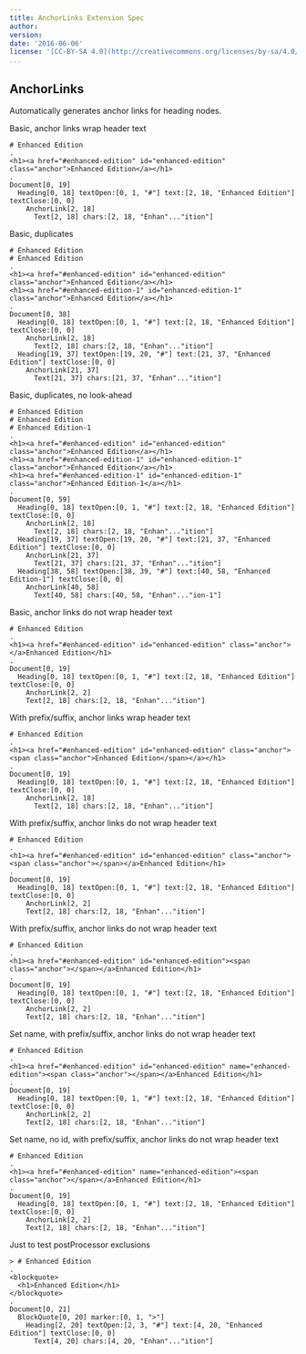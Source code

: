 ```yaml
---
title: AnchorLinks Extension Spec
author: 
version: 
date: '2016-06-06'
license: '[CC-BY-SA 4.0](http://creativecommons.org/licenses/by-sa/4.0/)'
...
```


## AnchorLinks  

Automatically generates anchor links for heading nodes.  

Basic, anchor links wrap header text

```````````````````````````````` example AnchorLinks: 1
# Enhanced Edition
.
<h1><a href="#enhanced-edition" id="enhanced-edition" class="anchor">Enhanced Edition</a></h1>
.
Document[0, 19]
  Heading[0, 18] textOpen:[0, 1, "#"] text:[2, 18, "Enhanced Edition"] textClose:[0, 0]
    AnchorLink[2, 18]
      Text[2, 18] chars:[2, 18, "Enhan"..."ition"]
````````````````````````````````


Basic, duplicates

```````````````````````````````` example AnchorLinks: 2
# Enhanced Edition
# Enhanced Edition
.
<h1><a href="#enhanced-edition" id="enhanced-edition" class="anchor">Enhanced Edition</a></h1>
<h1><a href="#enhanced-edition-1" id="enhanced-edition-1" class="anchor">Enhanced Edition</a></h1>
.
Document[0, 38]
  Heading[0, 18] textOpen:[0, 1, "#"] text:[2, 18, "Enhanced Edition"] textClose:[0, 0]
    AnchorLink[2, 18]
      Text[2, 18] chars:[2, 18, "Enhan"..."ition"]
  Heading[19, 37] textOpen:[19, 20, "#"] text:[21, 37, "Enhanced Edition"] textClose:[0, 0]
    AnchorLink[21, 37]
      Text[21, 37] chars:[21, 37, "Enhan"..."ition"]
````````````````````````````````


Basic, duplicates, no look-ahead

```````````````````````````````` example AnchorLinks: 3
# Enhanced Edition
# Enhanced Edition
# Enhanced Edition-1
.
<h1><a href="#enhanced-edition" id="enhanced-edition" class="anchor">Enhanced Edition</a></h1>
<h1><a href="#enhanced-edition-1" id="enhanced-edition-1" class="anchor">Enhanced Edition</a></h1>
<h1><a href="#enhanced-edition-1" id="enhanced-edition-1" class="anchor">Enhanced Edition-1</a></h1>
.
Document[0, 59]
  Heading[0, 18] textOpen:[0, 1, "#"] text:[2, 18, "Enhanced Edition"] textClose:[0, 0]
    AnchorLink[2, 18]
      Text[2, 18] chars:[2, 18, "Enhan"..."ition"]
  Heading[19, 37] textOpen:[19, 20, "#"] text:[21, 37, "Enhanced Edition"] textClose:[0, 0]
    AnchorLink[21, 37]
      Text[21, 37] chars:[21, 37, "Enhan"..."ition"]
  Heading[38, 58] textOpen:[38, 39, "#"] text:[40, 58, "Enhanced Edition-1"] textClose:[0, 0]
    AnchorLink[40, 58]
      Text[40, 58] chars:[40, 58, "Enhan"..."ion-1"]
````````````````````````````````


Basic, anchor links do not wrap header text

```````````````````````````````` example(AnchorLinks: 4) options(no-wrap)
# Enhanced Edition
.
<h1><a href="#enhanced-edition" id="enhanced-edition" class="anchor"></a>Enhanced Edition</h1>
.
Document[0, 19]
  Heading[0, 18] textOpen:[0, 1, "#"] text:[2, 18, "Enhanced Edition"] textClose:[0, 0]
    AnchorLink[2, 2]
    Text[2, 18] chars:[2, 18, "Enhan"..."ition"]
````````````````````````````````


With prefix/suffix, anchor links wrap header text

```````````````````````````````` example(AnchorLinks: 5) options(prefix-suffix)
# Enhanced Edition
.
<h1><a href="#enhanced-edition" id="enhanced-edition" class="anchor"><span class="anchor">Enhanced Edition</span></a></h1>
.
Document[0, 19]
  Heading[0, 18] textOpen:[0, 1, "#"] text:[2, 18, "Enhanced Edition"] textClose:[0, 0]
    AnchorLink[2, 18]
      Text[2, 18] chars:[2, 18, "Enhan"..."ition"]
````````````````````````````````


With prefix/suffix, anchor links do not wrap header text

```````````````````````````````` example(AnchorLinks: 6) options(no-wrap, prefix-suffix)
# Enhanced Edition
.
<h1><a href="#enhanced-edition" id="enhanced-edition" class="anchor"><span class="anchor"></span></a>Enhanced Edition</h1>
.
Document[0, 19]
  Heading[0, 18] textOpen:[0, 1, "#"] text:[2, 18, "Enhanced Edition"] textClose:[0, 0]
    AnchorLink[2, 2]
    Text[2, 18] chars:[2, 18, "Enhan"..."ition"]
````````````````````````````````


With prefix/suffix, anchor links do not wrap header text

```````````````````````````````` example(AnchorLinks: 7) options(no-wrap, prefix-suffix, no-class)
# Enhanced Edition
.
<h1><a href="#enhanced-edition" id="enhanced-edition"><span class="anchor"></span></a>Enhanced Edition</h1>
.
Document[0, 19]
  Heading[0, 18] textOpen:[0, 1, "#"] text:[2, 18, "Enhanced Edition"] textClose:[0, 0]
    AnchorLink[2, 2]
    Text[2, 18] chars:[2, 18, "Enhan"..."ition"]
````````````````````````````````


Set name, with prefix/suffix, anchor links do not wrap header text

```````````````````````````````` example(AnchorLinks: 8) options(no-wrap, prefix-suffix, no-class, set-name)
# Enhanced Edition
.
<h1><a href="#enhanced-edition" id="enhanced-edition" name="enhanced-edition"><span class="anchor"></span></a>Enhanced Edition</h1>
.
Document[0, 19]
  Heading[0, 18] textOpen:[0, 1, "#"] text:[2, 18, "Enhanced Edition"] textClose:[0, 0]
    AnchorLink[2, 2]
    Text[2, 18] chars:[2, 18, "Enhan"..."ition"]
````````````````````````````````


Set name, no id, with prefix/suffix, anchor links do not wrap header text

```````````````````````````````` example(AnchorLinks: 9) options(no-wrap, prefix-suffix, no-class, set-name, no-id)
# Enhanced Edition
.
<h1><a href="#enhanced-edition" name="enhanced-edition"><span class="anchor"></span></a>Enhanced Edition</h1>
.
Document[0, 19]
  Heading[0, 18] textOpen:[0, 1, "#"] text:[2, 18, "Enhanced Edition"] textClose:[0, 0]
    AnchorLink[2, 2]
    Text[2, 18] chars:[2, 18, "Enhan"..."ition"]
````````````````````````````````


Just to test postProcessor exclusions

```````````````````````````````` example(AnchorLinks: 10) options(no-wrap, prefix-suffix, no-class, set-name, no-id)
> # Enhanced Edition
.
<blockquote>
  <h1>Enhanced Edition</h1>
</blockquote>
.
Document[0, 21]
  BlockQuote[0, 20] marker:[0, 1, ">"]
    Heading[2, 20] textOpen:[2, 3, "#"] text:[4, 20, "Enhanced Edition"] textClose:[0, 0]
      Text[4, 20] chars:[4, 20, "Enhan"..."ition"]
````````````````````````````````


